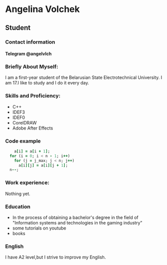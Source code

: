 # Angelina Volchek
## Student
### Contact information
#### Telegram @angelvlch
### Briefly About Myself:
I am a first-year student of the Belarusian State Electrotechnical University. I am 17.I like to study and I do it every day.
### Skills and Proficiency:
* C++
* IDEF3
* IDEF0
* CorelDRAW
* Adobe After Effects
### Code example
``` for (i = i_max; i < n - 1; i++)
    a[i] = a[i + 1];
  for (i = 0; i < n - 1; i++)
    for (j = j_max; j < n; j++)
      a[i][j] = a[i][j + 1];
  n--;
  ```
  ### Work experience:
  Nothing yet.
  ### Education
  * In the process of obtaining a bachelor's degree in the field of "Information systems and technologies in the gaming industry"
  * some tutorials on youtube
  * books
  ### English
  I  have A2 level,but I strive to improve my English.
